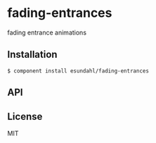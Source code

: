
# fading-entrances

  fading entrance animations

## Installation

    $ component install esundahl/fading-entrances

## API

   

## License

  MIT
